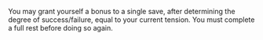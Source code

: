 You may grant yourself a bonus to a single save, after determining the degree of success/failure, equal to your current tension. You must complete a full rest before doing so again.